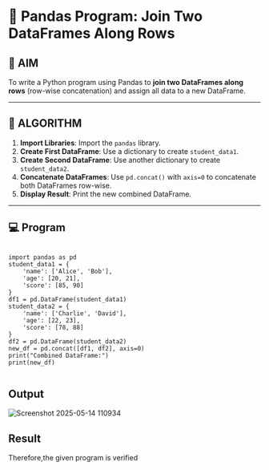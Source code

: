# 🧪 Pandas Program: Join Two DataFrames Along Rows

## 🎯 AIM

To write a Python program using Pandas to **join two DataFrames along rows** (row-wise concatenation) and assign all data to a new DataFrame.

---

## 🧠 ALGORITHM

1. **Import Libraries**: Import the `pandas` library.
2. **Create First DataFrame**: Use a dictionary to create `student_data1`.
3. **Create Second DataFrame**: Use another dictionary to create `student_data2`.
4. **Concatenate DataFrames**: Use `pd.concat()` with `axis=0` to concatenate both DataFrames row-wise.
5. **Display Result**: Print the new combined DataFrame.

---

## 💻 Program
```

import pandas as pd
student_data1 = {
    'name': ['Alice', 'Bob'],
    'age': [20, 21],
    'score': [85, 90]
}
df1 = pd.DataFrame(student_data1)
student_data2 = {
    'name': ['Charlie', 'David'],
    'age': [22, 23],
    'score': [78, 88]
}
df2 = pd.DataFrame(student_data2)
new_df = pd.concat([df1, df2], axis=0)
print("Combined DataFrame:")
print(new_df)


```

## Output
![Screenshot 2025-05-14 110934](https://github.com/user-attachments/assets/17122242-b9d6-4f26-89fc-8dabeead318b)

## Result
Therefore,the given program is verified

